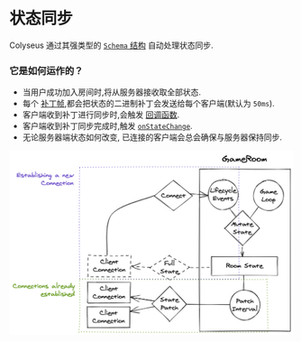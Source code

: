 # 状态同步

Colyseus 通过其强类型的 [`Schema` 结构](/state/schema/) 自动处理状态同步.

### 它是如何运作的？

- 当用户成功加入房间时,将从服务器接收取全部状态.
- 每个 [补丁帧](/server/room/#patchrate-number),都会把状态的二进制补丁会发送给每个客户端(默认为 `50ms`).
- 客户端收到补丁进行同步时,会触发 [回调函数](/state/schema/#callbacks).
- 客户端收到补丁同步完成时,触发 [`onStateChange`](/client/room/#onstatechange).
- 无论服务器端状态如何改变, 已连接的客户端会总会确保与服务器保持同步.

![状态同步图](state-sync.png)
